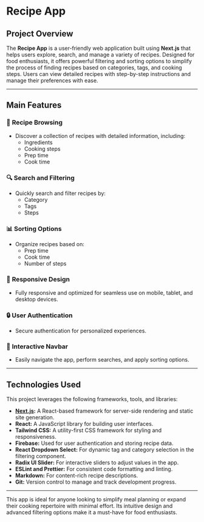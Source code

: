 # Recipe App

## Project Overview
The **Recipe App** is a user-friendly web application built using **Next.js** that helps users explore, search, and manage a variety of recipes. Designed for food enthusiasts, it offers powerful filtering and sorting options to simplify the process of finding recipes based on categories, tags, and cooking steps. Users can view detailed recipes with step-by-step instructions and manage their preferences with ease.

---

## Main Features

### 🍳 **Recipe Browsing**
- Discover a collection of recipes with detailed information, including:
  - Ingredients
  - Cooking steps
  - Prep time
  - Cook time

### 🔍 **Search and Filtering**
- Quickly search and filter recipes by:
  - Category
  - Tags
  - Steps

### 📊 **Sorting Options**
- Organize recipes based on:
  - Prep time
  - Cook time
  - Number of steps

### 📱 **Responsive Design**
- Fully responsive and optimized for seamless use on mobile, tablet, and desktop devices.

### 🔒 **User Authentication**
- Secure authentication for personalized experiences.

### 🧭 **Interactive Navbar**
- Easily navigate the app, perform searches, and apply sorting options.

---

## Technologies Used

This project leverages the following frameworks, tools, and libraries:

- **[Next.js](https://nextjs.org/):** A React-based framework for server-side rendering and static site generation.
- **React:** A JavaScript library for building user interfaces.
- **Tailwind CSS:** A utility-first CSS framework for styling and responsiveness.
- **Firebase:** Used for user authentication and storing recipe data.
- **React Dropdown Select:** For dynamic tag and category selection in the filtering component.
- **Radix UI Slider:** For interactive sliders to adjust values in the app.
- **ESLint and Prettier:** For consistent code formatting and linting.
- **Markdown:** For content-rich recipe descriptions.
- **Git:** Version control to manage and track development progress.

---

This app is ideal for anyone looking to simplify meal planning or expand their cooking repertoire with minimal effort. Its intuitive design and advanced filtering options make it a must-have for food enthusiasts.
